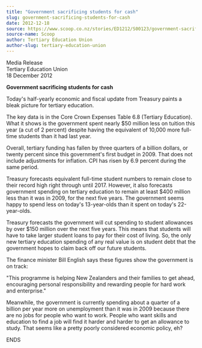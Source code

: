 ```yaml
---
title: "Government sacrificing students for cash"
slug: government-sacrificing-students-for-cash
date: 2012-12-18
source: https://www.scoop.co.nz/stories/ED1212/S00123/government-sacrificing-students-for-cash.htm
source-name: Scoop
author: Tertiary Education Union
author-slug: tertiary-education-union
---
```


<p>Media Release<br>Tertiary Education Union<br>18 December
2012</p>

<p><strong>Government sacrificing students for
cash</strong></p>

<p>Today's half-yearly economic and fiscal
update from Treasury paints a bleak picture for tertiary
education.</p>

<p>The key data is in the Core Crown Expenses Table 6.8 (Tertiary
Education). What it shows is the government spent nearly
$50 million less on tuition this year (a cut of 2 percent)
despite having the equivalent of 10,000 more full-time
students than it had last year.</p>

<p>Overall, tertiary funding
has fallen by three quarters of a billion dollars, or twenty
percent since this government's first budget in 2009. That
does not include adjustments for inflation. CPI has risen by
6.9 percent during the same period.<p>

<p>Treasury forecasts
equivalent full-time student numbers to remain close to
their record high right through until 2017. However, it also
forecasts government spending on tertiary education to
remain at least $400 million less than it was in 2009, for
the next five years. The government seems happy to spend
less on today's 13-year-olds than it spent on today's
22-year-olds.</p>

<p>Treasury forecasts the government will cut
spending to student allowances by over $150 million over the
next five years. This means that students will have to take
larger student loans to pay for their cost of living. So,
the only new tertiary education spending of any real value
is on student debt that the government hopes to claim back
off our future students.<p>

<p>The finance minister Bill English
says these figures show the government is on track:</p>

<p>"This
programme is helping New Zealanders and their families to
get ahead, encouraging personal responsibility and rewarding
people for hard work and enterprise."</p>

<p>Meanwhile, the
government is currently spending about a quarter of a
billion per year more on unemployment than it was in 2009
because there are no jobs for people who want to work.
People who want skills and education to find a job will find
it harder and harder to get an allowance to study. That
seems like a pretty poorly considered economic policy,
eh?</p>

<p>ENDS</p>

<p></p>